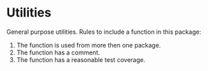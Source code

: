 # Utilities

General purpose utilities.
Rules to include a function in this package:
1) The function is used from more then one package.
2) The function has a comment.
3) The function has a reasonable test coverage.
